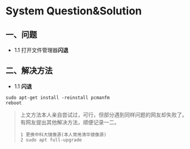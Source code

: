 # System Question&Solution

## 一、问题
* 1.1 打开文件管理器**闪退**


## 二、解决方法
* 1.1 **闪退**
```shell
sudo apt-get install -reinstall pcmanfm
reboot
```

> 上文方法本人亲自尝试过，可行，但部分遇到同样问题的网友却失败了。
> 有网友提出其他解决方法，顺便记录一二。
> ```wiki
> 1 更换中科大镜像源(本人常用清华镜像源)
> 2 sudo apt full-upgrade
> ```
